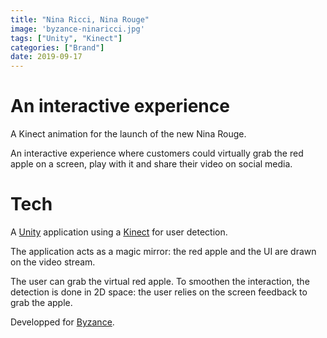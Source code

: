 ```yaml
---
title: "Nina Ricci, Nina Rouge"
image: 'byzance-ninaricci.jpg'
tags: ["Unity", "Kinect"]
categories: ["Brand"]
date: 2019-09-17
---
```


# An interactive experience

A Kinect animation for the launch of the new Nina Rouge.

An interactive experience where customers could virtually grab the red apple on a screen, play with it and share their video on social media.

# Tech

A [Unity](https://unity.com/) application using a [Kinect](https://developer.microsoft.com/windows/kinect/) for user detection.

The application acts as a magic mirror: the red apple and the UI are drawn on the video stream.

The user can grab the virtual red apple. To smoothen the interaction, the detection is done in 2D space: the user relies on the screen feedback to grab the apple.

Developped for [Byzance](https://byzance.world/portfolio/nina-ricci-nina-rouge/).
